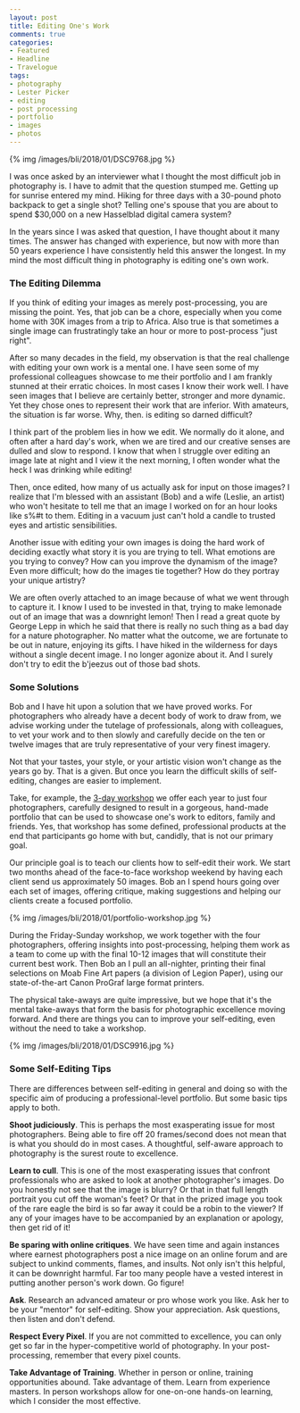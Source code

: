 ```yaml
---
layout: post
title: Editing One's Work
comments: true
categories:
- Featured
- Headline
- Travelogue
tags:
- photography
- Lester Picker
- editing
- post processing
- portfolio
- images
- photos
---
```


{% img /images/bli/2018/01/DSC9768.jpg %}

I was once asked by an interviewer what I thought the most difficult job in photography is. I have to admit that the question stumped me. Getting up for sunrise entered my mind. Hiking for three days with a 30-pound photo backpack to get a single shot? Telling one's spouse that you are about to spend $30,000 on a new Hasselblad digital camera system? 

<!--more-->

In the years since I was asked that question, I have thought about it many times. The answer has changed with experience, but now with more than 50 years experience I have consistently held this answer the longest. In my mind the most difficult thing in photography is editing one's own work. 

### The Editing Dilemma

If you think of editing your images as merely post-processing, you are missing the point. Yes, that job can be a chore, especially when you come home with 30K images from a trip to Africa. Also true is that sometimes a single image can frustratingly take an hour or more to post-process "just right". 

After so many decades in the field, my observation is that the real challenge with editing your own work is a mental one. I have seen some of my professional colleagues showcase to me their portfolio and I am frankly stunned at their erratic choices. In most cases I know their work well. I have seen images that I believe are certainly better, stronger and more dynamic. Yet they chose ones to represent their work that are inferior. With amateurs, the situation is far worse. Why, then. is editing so darned difficult?

I think part of the problem lies in how we edit. We normally do it alone, and often after a hard day's work, when we are tired and our creative senses are dulled and slow to respond. I know that when I struggle over editing an image late at night and I view it the next morning, I often wonder what the heck I was drinking while editing!

Then, once edited, how many of us actually ask for input on those images? I realize that I'm blessed with an assistant (Bob) and a wife (Leslie, an artist) who won't hesitate to tell me that an image I worked on for an hour looks like s%#t to them. Editing in a vacuum just can't hold a candle to trusted eyes and artistic sensibilities. 

Another issue with editing your own images is doing the hard work of deciding exactly what story it is you are trying to tell. What emotions are you trying to convey? How can you improve the dynamism of the image? Even more difficult; how do the images tie together? How do they portray your unique artistry?

We are often overly attached to an image because of what we went through to capture it. I know I used to be invested in that, trying to make lemonade out of an image that was a downright lemon! Then I read a great quote by George Lepp in which he said that there is really no such thing as a bad day for a nature photographer. No matter what the outcome, we are fortunate to be out in nature, enjoying its gifts. I have hiked in the wilderness for days without a single decent image. I no longer agonize about it. And I surely don't try to edit the b'jeezus out of those bad shots. 

### Some Solutions

Bob and I have hit upon a solution that we have proved works. For photographers who already have a decent body of work to draw from, we advise working under the tutelage of professionals, along with colleagues, to vet your work and to then slowly and carefully decide on the ten or twelve images that are truly representative of your very finest imagery. 

Not that your tastes, your style, or your artistic vision won't change as the years go by. That is a given. But once you learn the difficult skills of self-editing, changes are easier to implement. 

Take, for example, the [3-day workshop](http://workshops.lesterpickerphoto.com/page/810) we offer each year to just four photographers, carefully designed to result in a gorgeous, hand-made portfolio that can be used to showcase one's work to editors, family and friends. Yes, that workshop has some defined, professional products at the end that participants go home with but, candidly, that is not our primary goal. 

Our principle goal is to teach our clients how to self-edit their work. We start two months ahead of the face-to-face workshop weekend by having each client send us approximately 50 images. Bob an I spend hours going over each set of images, offering critique, making suggestions and helping our clients create a focused portfolio. 

{% img /images/bli/2018/01/portfolio-workshop.jpg %}

During the Friday-Sunday workshop, we work together with the four photographers, offering insights into post-processing, helping them work as a team to come up with the final 10-12 images that will constitute their current best work. Then Bob an I pull an all-nighter, printing their final selections on Moab Fine Art papers (a division of Legion Paper), using our state-of-the-art Canon ProGraf large format printers. 

The physical take-aways are quite impressive, but we hope that it's the mental take-aways that form the basis for photographic excellence moving forward. And there are things you can to improve your self-editing, even without the need to take a workshop. 

{% img /images/bli/2018/01/DSC9916.jpg %}

### Some Self-Editing Tips

There are differences between self-editing in general and doing so with the specific aim of producing a professional-level portfolio. But some basic tips apply to both. 

**Shoot judiciously**. This is perhaps the most exasperating issue for most photographers. Being able to fire off 20 frames/second does not mean that is what you should do in most cases. A thoughtful, self-aware approach to photography is the surest route to excellence. 

**Learn to cull**. This is one of the most exasperating issues that confront professionals who are asked to look at another photographer's images. Do you honestly not see that the image is blurry? Or that in that full length portrait you cut off the woman's feet? Or that in the prized image you took of the rare eagle the bird is so far away it could be a robin to the viewer? If any of your images have to be accompanied by an explanation or apology, then get rid of it!

**Be sparing with online critiques**. We have seen time and again instances where earnest photographers post a nice image on an online forum and are subject to unkind comments, flames, and insults. Not only isn't this helpful, it can be downright harmful. Far too many people have a vested interest in putting another person's work down. Go figure!

**Ask**. Research an advanced amateur or pro whose work you like. Ask her to be your "mentor" for self-editing. Show your appreciation. Ask questions, then listen and don't defend.

**Respect Every Pixel**. If you are not committed to excellence, you can only get so far in the hyper-competitive world of photography. In your post-processing, remember that every pixel counts. 

**Take Advantage of Training**. Whether in person or online, training opportunities abound. Take advantage of them. Learn from experience masters. In person workshops allow for one-on-one hands-on learning, which I consider the most effective. 
